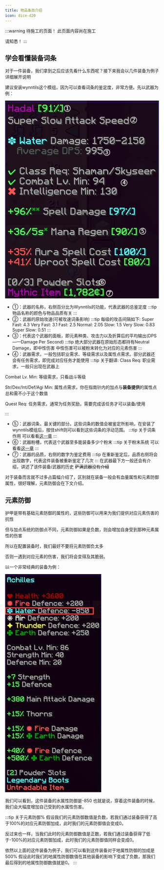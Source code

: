 ```yaml
---
title: 物品条目介绍
icon: dice-d20
---
```

:::warning 待施工的页面！
此页面内容尚在施工

请知悉！
:::

## 学会看懂装备词条
对于一件装备，我们拿到之后应该先看什么东西呢？接下来我会以几件装备为例子详细展开说明

建议安装wynntils这个模组，因为可以查看词条的鉴定度，非常方便。先以武器为例：

![](/assets/img/id1.jpg)

+ ①：武器的名称，右侧百分比为Wynntils的功能，代表武器的总鉴定度
:::tip
物品名称的颜色与物品品质有关
:::
+ ②：武器的原始攻速(可被攻速词条影响)
:::tip
每级的攻击间隔如下:
Super Fast: 4.3
Very Fast: 3.1
Fast: 2.5
Normal: 2.05
Slow: 1.5
Very Slow: 0.83
Super Slow: 0.51
:::
+ ③：代表这个武器的面板，即元素种类、攻击力以及折算后的平均输出(DPS——Damage Per Second)
:::tip
绝大部分武器在原始形态都持有Neutral Damage，即中性伤害
中性伤害可以被粉末转化为对应的元素伤害
:::
+ ④：武器需求，一般包括职业需求、等级需求以及属性点需求。部分武器还会有任务需求，即完成对应任务才能使用
:::tip 关于翻译:
Class Req: 职业需求，一般只出现在武器上

Combat Lv. Min: 等级需求，只看战斗等级

Str/Dex/Int/Def/Agi Min: 属性点需求，你在指南针内的加点与**装备提供**的属性点总和需不小于这个数值

Quest Req: 任务需求，通常为任务奖励，需要完成该任务才可以装备/使用

:::
+ ⑤：武器词条，最关键的部分。这些词条的数值会被鉴定所影响，在安装了wynntils模组后，按住shift则可以看到这些词条的浮动范围。
:::tip 关于词条作用
可以看看[这一章](/WynncraftCNguide/guide/identification.html)
:::
+ ⑥：武器粉槽，代表这个武器至多能装备多少个粉末
:::tip 关于粉末系统
可以看看[这一章](/WynncraftCNguide/guide/basesystem/powder.html)
:::
+ ⑦：武器的品质，右侧的数字为鉴定费用
:::tip
在重新鉴定后，品质右侧将会出现数字，代表这件装备被重新鉴定了几次
:::
在武器最下方一般还会有介绍，讲述了该件装备/武器的历史
~~萨满武器没有介绍~~

对于装备而言就不过多占篇幅介绍了，区别就在装备一般会有血量属性和元素防御属性，很好理解，元素防御会在下文介绍。

## 元素防御
护甲是带有基础元素防御的属性的，这些防御可以用来为我们提供对应元素伤害的抗性

但与加点系统的防御点不同，元素防御如果是负数，则会增加自身受到那种元素属性的伤害

所以在配置装备时，我们最好不要将元素防御负太多

否则一遇到对应元素的伤害，我们将会变得及其脆弱。

以一个非常经典的装备为例：

![](/assets/img/id2.jpg)

我们可以看到，这件装备的水属性防御是-850
也就是说，穿着这件装备的时候，我们会大幅度增加自己受到的水属性伤害。

:::tip 关于元素防御%
假设我们的元素防御数值是负数，若我们通过装备获得了高于100%的对应元素防御加成，此时我们的元素防御值会变成0。

反过来也一样，当我们此时的元素防御数值是正数，若我们通过装备获得了低于-100%的对应元素防御加成，此时我们的元素防御值同样会变成0。

依然以上面的这件装备为例子，我们可以看到这件装备对于地属性防御的加成是500%
假设此时我们的地属性防御数值在其他装备的影响下变成了负数，那我们最后得到的地属性防御数值就是0。
:::